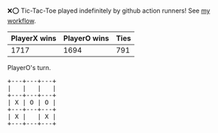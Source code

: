:x::o: Tic-Tac-Toe played indefinitely by github action runners! See [my workflow](.github/workflows/play.yaml).

|PlayerX wins|PlayerO wins|Ties|
|-|-|-|
|1717|1694|791|

PlayerO's turn.

<pre>
+---+---+---+
|   |   |   |
+---+---+---+
| X | O | O |
+---+---+---+
| X |   | X |
+---+---+---+
</pre>